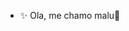 - ✨ Ola, me chamo malu🌵
<!---
arialurita/arialurita is a ✨ special ✨ repository because its `README.md` (this file) appears on your GitHub profile.
You can click the Preview link to take a look at your changes.
--->
